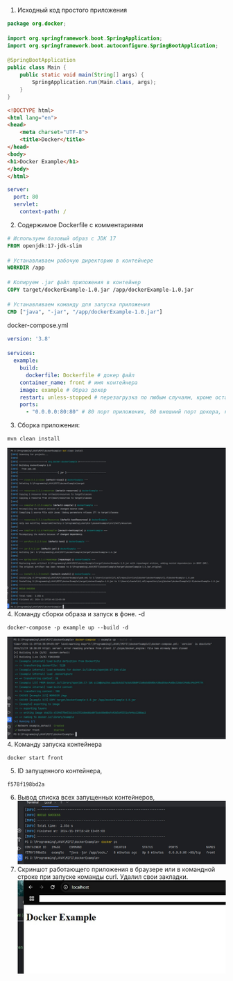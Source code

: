 



1. Исходный код простого приложения
```java
package org.docker;

import org.springframework.boot.SpringApplication;
import org.springframework.boot.autoconfigure.SpringBootApplication;

@SpringBootApplication
public class Main {
    public static void main(String[] args) {
        SpringApplication.run(Main.class, args);
    }
}
```
```html
<!DOCTYPE html>
<html lang="en">
<head>
    <meta charset="UTF-8">
    <title>Docker</title>
</head>
<body>
<h1>Docker Example</h1>
</body>
</html>
```
```yaml
server:
  port: 80
  servlet:
    context-path: /
```
2. Содержимое Dockerfile с комментариями
```dockerfile
# Используем базовый образ с JDK 17
FROM openjdk:17-jdk-slim

# Устанавливаем рабочую директорию в контейнере
WORKDIR /app

# Копируем .jar файл приложения в контейнер
COPY target/dockerExample-1.0.jar /app/dockerExample-1.0.jar

# Устанавливаем команду для запуска приложения
CMD ["java", "-jar", "/app/dockerExample-1.0.jar"]
```
docker-compose.yml
```yaml
version: '3.8'

services:
  example:
    build:
      dockerfile: Dockerfile # докер файл
    container_name: front # имя контейнера
    image: example # Образ докер
    restart: unless-stopped # перезагрузка по любым случаям, кроме остановки контейнера.
    ports:
      - "0.0.0.0:80:80" # 80 порт приложения, 80 внешний порт докера, на локальный адресс устройства запуска.
```
3. Сборка приложения:
```shell
mvn clean install
```
![Image alt](сборка%20приложения.jpg)
4. Команду сборки образа и запуск в фоне. -d
```shell
docker-compose -p example up --build -d
```
![Image alt](создание%20контейнера.jpg)
4. Команду запуска контейнера
```shell
docker start front
```
5. ID запущенного контейнера,
```shell
f578f198bd2a
```
6. Вывод списка всех запущенных контейнеров,
![Image alt](id%20контейнера.jpg)
7. Скриншот работающего приложения в браузере или в командной строке при запуске команды curl.
Удалил свои закладки.
![Image alt](работа%20приложения.jpg)


